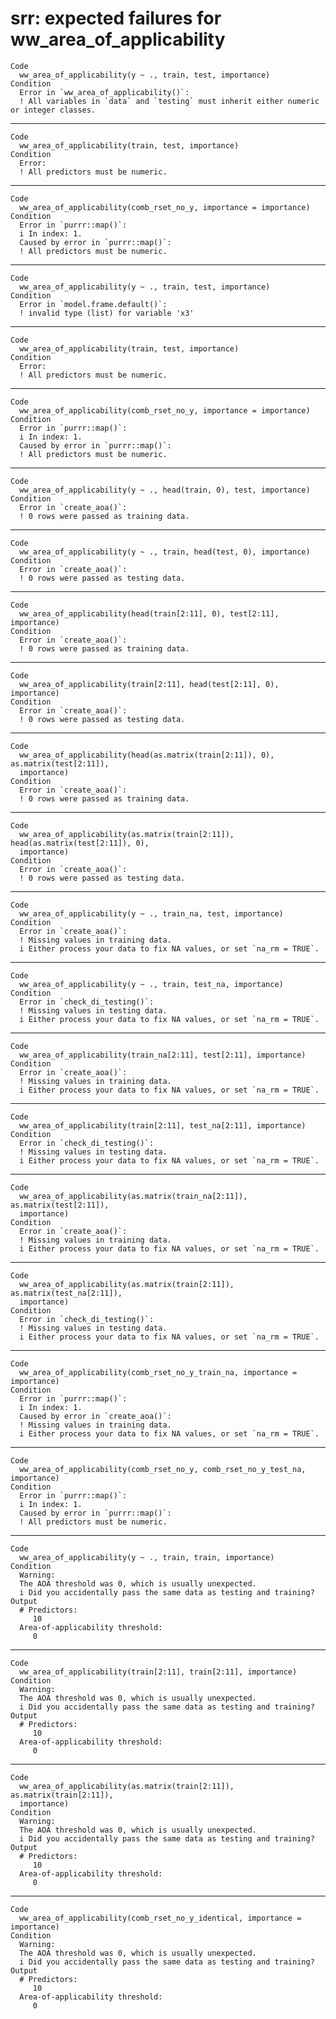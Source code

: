 # srr: expected failures for ww_area_of_applicability

    Code
      ww_area_of_applicability(y ~ ., train, test, importance)
    Condition
      Error in `ww_area_of_applicability()`:
      ! All variables in `data` and `testing` must inherit either numeric or integer classes.

---

    Code
      ww_area_of_applicability(train, test, importance)
    Condition
      Error:
      ! All predictors must be numeric.

---

    Code
      ww_area_of_applicability(comb_rset_no_y, importance = importance)
    Condition
      Error in `purrr::map()`:
      i In index: 1.
      Caused by error in `purrr::map()`:
      ! All predictors must be numeric.

---

    Code
      ww_area_of_applicability(y ~ ., train, test, importance)
    Condition
      Error in `model.frame.default()`:
      ! invalid type (list) for variable 'x3'

---

    Code
      ww_area_of_applicability(train, test, importance)
    Condition
      Error:
      ! All predictors must be numeric.

---

    Code
      ww_area_of_applicability(comb_rset_no_y, importance = importance)
    Condition
      Error in `purrr::map()`:
      i In index: 1.
      Caused by error in `purrr::map()`:
      ! All predictors must be numeric.

---

    Code
      ww_area_of_applicability(y ~ ., head(train, 0), test, importance)
    Condition
      Error in `create_aoa()`:
      ! 0 rows were passed as training data.

---

    Code
      ww_area_of_applicability(y ~ ., train, head(test, 0), importance)
    Condition
      Error in `create_aoa()`:
      ! 0 rows were passed as testing data.

---

    Code
      ww_area_of_applicability(head(train[2:11], 0), test[2:11], importance)
    Condition
      Error in `create_aoa()`:
      ! 0 rows were passed as training data.

---

    Code
      ww_area_of_applicability(train[2:11], head(test[2:11], 0), importance)
    Condition
      Error in `create_aoa()`:
      ! 0 rows were passed as testing data.

---

    Code
      ww_area_of_applicability(head(as.matrix(train[2:11]), 0), as.matrix(test[2:11]),
      importance)
    Condition
      Error in `create_aoa()`:
      ! 0 rows were passed as training data.

---

    Code
      ww_area_of_applicability(as.matrix(train[2:11]), head(as.matrix(test[2:11]), 0),
      importance)
    Condition
      Error in `create_aoa()`:
      ! 0 rows were passed as testing data.

---

    Code
      ww_area_of_applicability(y ~ ., train_na, test, importance)
    Condition
      Error in `create_aoa()`:
      ! Missing values in training data.
      i Either process your data to fix NA values, or set `na_rm = TRUE`.

---

    Code
      ww_area_of_applicability(y ~ ., train, test_na, importance)
    Condition
      Error in `check_di_testing()`:
      ! Missing values in testing data.
      i Either process your data to fix NA values, or set `na_rm = TRUE`.

---

    Code
      ww_area_of_applicability(train_na[2:11], test[2:11], importance)
    Condition
      Error in `create_aoa()`:
      ! Missing values in training data.
      i Either process your data to fix NA values, or set `na_rm = TRUE`.

---

    Code
      ww_area_of_applicability(train[2:11], test_na[2:11], importance)
    Condition
      Error in `check_di_testing()`:
      ! Missing values in testing data.
      i Either process your data to fix NA values, or set `na_rm = TRUE`.

---

    Code
      ww_area_of_applicability(as.matrix(train_na[2:11]), as.matrix(test[2:11]),
      importance)
    Condition
      Error in `create_aoa()`:
      ! Missing values in training data.
      i Either process your data to fix NA values, or set `na_rm = TRUE`.

---

    Code
      ww_area_of_applicability(as.matrix(train[2:11]), as.matrix(test_na[2:11]),
      importance)
    Condition
      Error in `check_di_testing()`:
      ! Missing values in testing data.
      i Either process your data to fix NA values, or set `na_rm = TRUE`.

---

    Code
      ww_area_of_applicability(comb_rset_no_y_train_na, importance = importance)
    Condition
      Error in `purrr::map()`:
      i In index: 1.
      Caused by error in `create_aoa()`:
      ! Missing values in training data.
      i Either process your data to fix NA values, or set `na_rm = TRUE`.

---

    Code
      ww_area_of_applicability(comb_rset_no_y, comb_rset_no_y_test_na, importance)
    Condition
      Error in `purrr::map()`:
      i In index: 1.
      Caused by error in `purrr::map()`:
      ! All predictors must be numeric.

---

    Code
      ww_area_of_applicability(y ~ ., train, train, importance)
    Condition
      Warning:
      The AOA threshold was 0, which is usually unexpected.
      i Did you accidentally pass the same data as testing and training?
    Output
      # Predictors:
         10
      Area-of-applicability threshold:
         0

---

    Code
      ww_area_of_applicability(train[2:11], train[2:11], importance)
    Condition
      Warning:
      The AOA threshold was 0, which is usually unexpected.
      i Did you accidentally pass the same data as testing and training?
    Output
      # Predictors:
         10
      Area-of-applicability threshold:
         0

---

    Code
      ww_area_of_applicability(as.matrix(train[2:11]), as.matrix(train[2:11]),
      importance)
    Condition
      Warning:
      The AOA threshold was 0, which is usually unexpected.
      i Did you accidentally pass the same data as testing and training?
    Output
      # Predictors:
         10
      Area-of-applicability threshold:
         0

---

    Code
      ww_area_of_applicability(comb_rset_no_y_identical, importance = importance)
    Condition
      Warning:
      The AOA threshold was 0, which is usually unexpected.
      i Did you accidentally pass the same data as testing and training?
    Output
      # Predictors:
         10
      Area-of-applicability threshold:
         0

